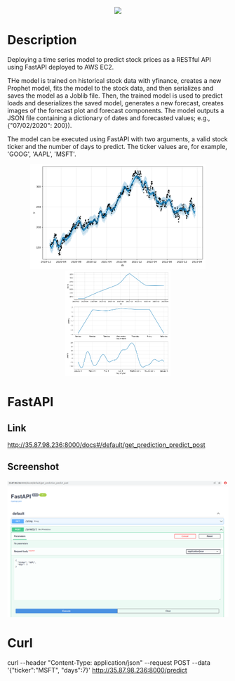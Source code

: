 <p align = "center" draggable=”false” ><img src="https://user-images.githubusercontent.com/37101144/161836199-fdb0219d-0361-4988-bf26-48b0fad160a3.png" 
     width="200px"
     height="auto"/>
</p>

# Description

Deploying a time series model to predict stock prices as a RESTful API using FastAPI deployed to AWS EC2.

THe model is trained on historical stock data with yfinance, creates a new Prophet model, fits the model to the stock data, and then serializes and saves the model as a Joblib file. Then, the trained model is used to predict loads and deserializes the saved model, generates a new forecast, creates images of the forecast plot and forecast components. The model outputs a JSON file containing a dictionary of dates and forecasted values; e.g., {"07/02/2020": 200}).

The model can be executed using FastAPI with two arguments, a valid stock ticker and the number of days to predict. The ticker values are, for example, 'GOOG', 'AAPL', 'MSFT'. 

<p align="center">
<img src="src/MSFT_plot.png" alt="drawing" width="400"/>
<img src="src/MSFT_plot_components.png" alt="drawing" width="240"/>
</p>

# FastAPI

## Link

http://35.87.98.236:8000/docs#/default/get_prediction_predict_post

## Screenshot

<p align="center">
<img src="src/img/FastAPI_docs_visible_IP.png" alt="drawing" width="800"/>
</p>

# Curl

curl --header "Content-Type: application/json" --request POST --data '{"ticker":"MSFT", "days":7}' http://35.87.98.236:8000/predict

